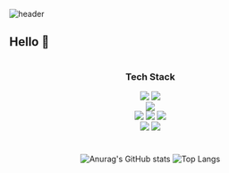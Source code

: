 ![header](https://capsule-render.vercel.app/api?type=Waving&height=220&fontSize=40&fontAlign=62&fontAlignY=40&text=Welcome%20To%20Wooseung`s%20Github!&fontColor=%23D8BFD8)


## Hello 🤔
<div align="center">

<!-- &color=#D8BFD8 -->

#  

  ###   Tech Stack  
  <img src="https://img.shields.io/badge/C-A8B9CC?style=flat&logo=C&logoColor=white">
  <img src="https://img.shields.io/badge/Python-3776AB?style=flat&logo=Python&logoColor=white">
  <br>
  <img src="https://img.shields.io/badge/MySQL-4479A1?style=flate&logo=MySQL&logoColor=white">
  <br>
  <img src="https://img.shields.io/badge/HTML5-E34F26?style=flate&logo=HTML5&logoColor=white">
  <img src="https://img.shields.io/badge/CSS3-1572B6?style=flate&logo=CSS3&logoColor=white">
  <img src="https://img.shields.io/badge/JavaScript-F7DF1E?style=flate&logo=Javascript&logoColor=white">
  <br>
  <img src="https://img.shields.io/badge/Notion-000000?style=flat&logo=Notion&logoColor=white">
  <img src="https://img.shields.io/badge/Github-181717?style=flat&logo=Github&logoColor=white">
    
  #  
  ![Anurag's GitHub stats](https://github-readme-stats.vercel.app/api?username=songwooseung&show_icons=true&theme=tokyonight)
  ![Top Langs](https://github-readme-stats.vercel.app/api/top-langs/?username=songwooseung&layout=compact&theme=tokyonight)


</div>


